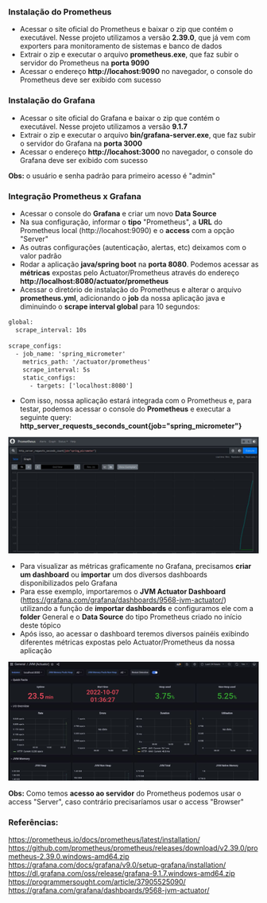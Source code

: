 ### Instalação do Prometheus
* Acessar o site oficial do Prometheus e baixar o zip que contém o executável. Nesse projeto utilizamos a versão **2.39.0**, que já vem com exporters para monitoramento de sistemas e banco de dados
* Extrair o zip e executar o arquivo **prometheus.exe**, que faz subir o servidor do Prometheus na **porta 9090**
* Acessar o endereço **http://locahost:9090** no navegador, o console do Prometheus deve ser exibido com sucesso

### Instalação do Grafana
* Acessar o site oficial do Grafana e baixar o zip que contém o executável. Nesse projeto utilizamos a versão **9.1.7**
* Extrair o zip e executar o arquivo **bin/grafana-server.exe**, que faz subir o servidor do Grafana na **porta 3000**
* Acessar o endereço **http://locahost:3000** no navegador, o console do Grafana deve ser exibido com sucesso

**Obs:** o usuário e senha padrão para primeiro acesso é "admin"

### Integração Prometheus x Grafana
* Acessar o console do **Grafana** e criar um novo **Data Source**
* Na sua configuração, informar o **tipo** "Prometheus", a **URL** do Prometheus local (http://locahost:9090) e o **access** com a opção "Server"
* As outras configurações (autenticação, alertas, etc) deixamos com o valor padrão
* Rodar a aplicação **java/spring boot** na **porta 8080**. Podemos acessar as **métricas** expostas pelo Actuator/Prometheus através do endereço **http://localhost:8080/actuator/prometheus**
* Acessar o diretório de instalação do Prometheus e alterar o arquivo **prometheus.yml**, adicionando o **job** da nossa aplicação java e diminuindo o **scrape interval global** para 10 segundos:

``` 
global:
  scrape_interval: 10s
 
scrape_configs:
  - job_name: 'spring_micrometer'
    metrics_path: '/actuator/prometheus'
    scrape_interval: 5s
    static_configs:
      - targets: ['localhost:8080']
```

* Com isso, nossa aplicação estará integrada com o Prometheus e, para testar, podemos acessar o console do **Prometheus** e executar a seguinte query: **http_server_requests_seconds_count{job="spring_micrometer"}**

![Prometheus](./src/main/resources/static/prometheus.jpg "Prometheus")

* Para visualizar as métricas graficamente no Grafana, precisamos **criar um dashboard** ou **importar** um dos diversos dashboards disponibilizados pelo Grafana
* Para esse exemplo, importaremos o **JVM Actuator Dashboard** (https://grafana.com/grafana/dashboards/9568-jvm-actuator/) utilizando a função de **importar dashboards** e configuramos ele com a **folder** General e o **Data Source** do tipo Prometheus criado no início deste tópico
* Após isso, ao acessar o dashboard teremos diversos painéis exibindo diferentes métricas expostas pelo Actuator/Prometheus da nossa aplicação

![Grafana](./src/main/resources/static/grafana.jpg "Grafana")

**Obs:** Como temos **acesso ao servidor** do Prometheus podemos usar o access "Server", caso contrário precisaríamos usar o access "Browser"

### Referências:
https://prometheus.io/docs/prometheus/latest/installation/
https://github.com/prometheus/prometheus/releases/download/v2.39.0/prometheus-2.39.0.windows-amd64.zip
https://grafana.com/docs/grafana/v9.0/setup-grafana/installation/
https://dl.grafana.com/oss/release/grafana-9.1.7.windows-amd64.zip
https://programmersought.com/article/37905525090/
https://grafana.com/grafana/dashboards/9568-jvm-actuator/
